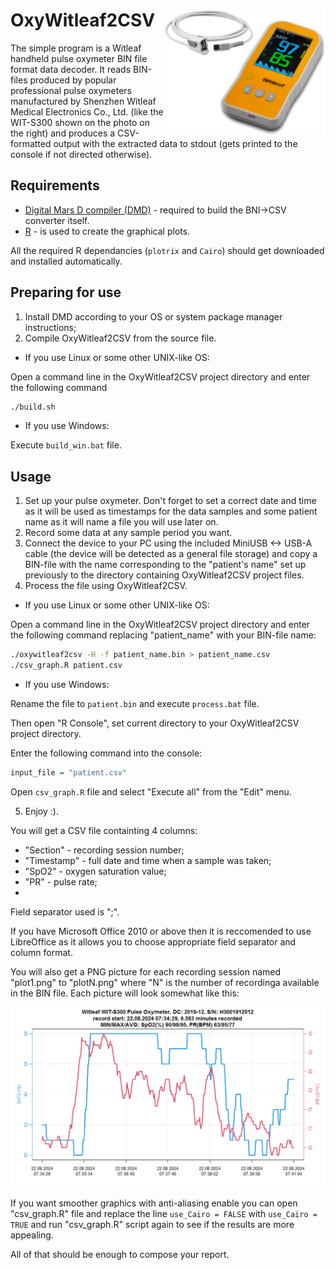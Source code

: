 # OxyWitleaf2CSV <img src="./README_md_pictures/witleaf.png" height="200" align="right" />
The simple program is a Witleaf handheld pulse oxymeter BIN file format data decoder. It reads BIN-files produced by popular professional pulse oxymeters manufactured by Shenzhen Witleaf Medical Electronics Co., Ltd. (like the WIT-S300 shown on the photo on the right) and produces a CSV-formatted output with the extracted data to stdout (gets printed to the console if not directed otherwise).

## Requirements
 - [Digital Mars D compiler (DMD)](https://dlang.org/download.html) - required to build the BNI->CSV converter itself.
 - [R](https://www.r-project.org/) - is used to create the graphical plots.

All the required R dependancies (`plotrix` and `Cairo`) should get downloaded and installed automatically.

## Preparing for use
1) Install DMD according to your OS or system package manager instructions;
2) Compile OxyWitleaf2CSV from the source file.
   
  - If you use Linux or some other UNIX-like OS:
  
  Open a command line in the OxyWitleaf2CSV project directory and enter the following command
  ``` bash   
  ./build.sh
  ```
  - If you use Windows:

  Execute `build_win.bat` file. 
    
## Usage
 1) Set up your pulse oxymeter. Don't forget to set a correct date and time as it will be used as timestamps for the data samples and some patient name as it will name a file you will use later on.
 2) Record some data at any sample period you want.
 3) Connect the device to your PC using the included MiniUSB <-> USB-A cable (the device will be detected as a general file storage) and copy a BIN-file with the name corresponding to the "patient's name" set up previously to the directory containing OxyWitleaf2CSV project files.
 4) Process the file using OxyWitleaf2CSV.
    
   - If you use Linux or some other UNIX-like OS:

  Open a command line in the OxyWitleaf2CSV project directory and enter the following command replacing "patient_name" with your BIN-file name:
   
  ``` bash
  ./oxywitleaf2csv -H -f patient_name.bin > patient_name.csv
  ./csv_graph.R patient.csv
  ```
    
   - If you use Windows: 
  
  Rename the file to `patient.bin` and execute `process.bat` file. 
  
  Then open "R Console", set current directory to your OxyWitleaf2CSV project directory. 
  
  Enter the following command into the console:
  ``` R
  input_file = "patient.csv"
  ```
  Open `csv_graph.R` file and select "Execute all" from the "Edit" menu.
  
 5) Enjoy :).

You will get a CSV file containting 4 columns:
 - "Section" - recording session number;
 - "Timestamp" - full date and time when a sample was taken;
 - "SpO2" - oxygen saturation value;
 - "PR" - pulse rate;
 - 
Field separator used is ";".

If you have Microsoft Office 2010 or above then it is reccomended to use LibreOffice as it allows you to choose appropriate field separator and column format.

You will also get a PNG picture for each recording session named "plot1.png" to "plotN.png" where "N" is the number of recordinga available in the BIN file. Each picture will look somewhat like this:

<div><img src="./README_md_pictures/example_plot.png" width="800em" ></img></div>

If you want smoother graphics with anti-aliasing enable you can open "csv_graph.R" file and replace the line ```use_Cairo = FALSE``` with ```use_Cairo = TRUE``` and run "csv_graph.R" script again to see if the results are more appealing.

All of that should be enough to compose your report.
